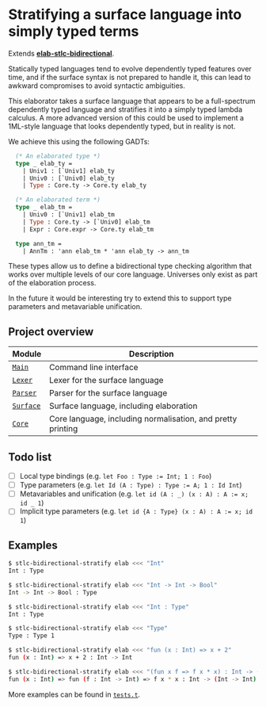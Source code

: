 # Stratifying a surface language into simply typed terms

Extends [**elab-stlc-bidirectional**](../elab-stlc-bidirectional).

Statically typed languages tend to evolve dependently typed features over time,
and if the surface syntax is not prepared to handle it, this can lead to awkward
compromises to avoid syntactic ambiguities.

This elaborator takes a surface language that appears to be a full-spectrum
dependently typed language and stratifies it into a simply typed lambda
calculus. A more advanced version of this could be used to implement a 1ML-style
language that looks dependently typed, but in reality is not.

We achieve this using the following GADTs:

<!-- $MDX file=Surface.ml,part=elab-types -->
```ocaml
  (* An elaborated type *)
  type _ elab_ty =
    | Univ1 : [`Univ1] elab_ty
    | Univ0 : [`Univ0] elab_ty
    | Type : Core.ty -> Core.ty elab_ty

  (* An elaborated term *)
  type _ elab_tm =
    | Univ0 : [`Univ1] elab_tm
    | Type : Core.ty -> [`Univ0] elab_tm
    | Expr : Core.expr -> Core.ty elab_tm

  type ann_tm =
    | AnnTm : 'ann elab_tm * 'ann elab_ty -> ann_tm
```

These types allow us to define a bidirectional type checking algorithm that
works over multiple levels of our core language. Universes only exist as part of
the elaboration process.

In the future it would be interesting try to extend this to support type
parameters and metavariable unification.

## Project overview

| Module        | Description                             |
| ------------- | --------------------------------------- |
| [`Main`]      | Command line interface                  |
| [`Lexer`]     | Lexer for the surface language          |
| [`Parser`]    | Parser for the surface language         |
| [`Surface`]   | Surface language, including elaboration |
| [`Core`]      | Core language, including normalisation, and pretty printing |

[`Main`]: ./Main.ml
[`Lexer`]: ./Lexer.mll
[`Parser`]: ./Parser.mly
[`Surface`]: ./Surface.ml
[`Core`]: ./Core.ml

## Todo list

- [ ] Local type bindings (e.g. `let Foo : Type := Int; 1 : Foo`)
- [ ] Type parameters (e.g. `let Id (A : Type) : Type := A; 1 : Id Int`)
- [ ] Metavariables and unification (e.g. `let id (A : _) (x : A) : A := x; id _ 1`)
- [ ] Implicit type parameters (e.g. `let id {A : Type} (x : A) : A := x; id 1`)

## Examples

```sh
$ stlc-bidirectional-stratify elab <<< "Int"
Int : Type
```

```sh
$ stlc-bidirectional-stratify elab <<< "Int -> Int -> Bool"
Int -> Int -> Bool : Type
```

```sh
$ stlc-bidirectional-stratify elab <<< "Int : Type"
Int : Type
```

```sh
$ stlc-bidirectional-stratify elab <<< "Type"
Type : Type 1
```

```sh
$ stlc-bidirectional-stratify elab <<< "fun (x : Int) => x + 2"
fun (x : Int) => x + 2 : Int -> Int
```

```sh
$ stlc-bidirectional-stratify elab <<< "(fun x f => f x * x) : Int -> (Int -> Int) -> Int"
fun (x : Int) => fun (f : Int -> Int) => f x * x : Int -> (Int -> Int) -> Int
```

More examples can be found in [`tests.t`](tests.t).
